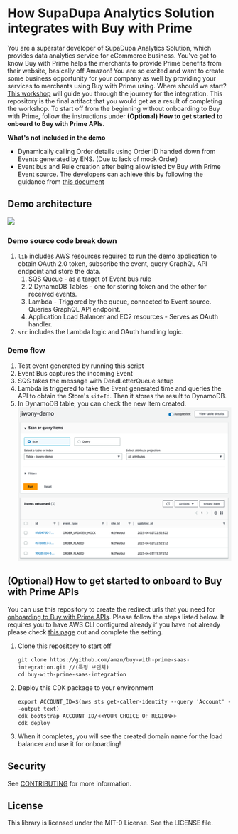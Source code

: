 # How SupaDupa Analytics Solution integrates with Buy with Prime

You are a superstar developer of SupaDupa Analytics Solution, which provides data analytics service for eCommerce business. You've got to know Buy with Prime helps the merchants to provide Prime benefits from their website, basically off Amazon! You are so excited and want to create some business opportunity for your company as well by providing your services to merchants using Buy with Prime using. Where should we start? [This workshop](https://catalog.us-east-1.prod.workshops.aws/workshops/2b14c78c-56e3-4ed8-b44a-4984094ec8c4/en-US) will guide you through the journey for the integration. This repository is the final artifact that you would get as a result of completing the workshop. To start off from the beginning without onboarding to Buy with Prime, follow the instructions under **(Optional) How to get started to onboard to Buy with Prime APIs**.

**What's not included in the demo**
- Dynamically calling Order details using Order ID handed down from Events generated by ENS. (Due to lack of mock Order)
- Event bus and Rule creation after being allowlisted by Buy with Prime Event source. The developers can achieve this by following the guidance from [this document](https://partners.buywithprime.amazon.com/support/documentation?redirect=%2Fprivate%2Fdocs%2Fbuy-with-prime-event-integration-guide)

## Demo architecture
![](https://static.us-east-1.prod.workshops.aws/public/f0df1db5-7613-4e34-9620-d0084ce2ab32/static/images/intro/architecture.png)

### Demo source code break down
1. `lib` includes AWS resources required to run the demo application to obtain OAuth 2.0 token, subscribe the event, query GraphQL API endpoint and store the data.
    1. SQS Queue - as a target of Event bus rule
    2. 2 DynamoDB Tables - one for storing token and the other for received events.
    3. Lambda - Triggered by the queue, connected to Event source. Queries GraphQL API endpoint.
    4. Application Load Balancer and EC2 resources - Serves as OAuth handler.
2. `src` includes the Lambda logic and OAuth handling logic.

### Demo flow
1. Test event generated by running this script
2. Event Bus captures the incoming Event
3. SQS takes the message with DeadLetterQueue setup
4. Lambda is triggered to take the Event generated time and queries the API to obtain the Store's `siteId`. Then it stores the result to DynamoDB.
5. In DynamoDB table, you can check the new Item created.
    ![](./table-result.png)

## (Optional) How to get started to onboard to Buy with Prime APIs
You can use this repository to create the redirect urls that you need for [onboarding to Buy with Prime APIs](https://documents.partners.buywithprime.amazon.com/private/docs/onboarding-for-oauth-20). Please follow the steps listed below. It requires you to have AWS CLI configured already if you have not already please check [this page](https://catalog.us-east-1.prod.workshops.aws/workshops/2b14c78c-56e3-4ed8-b44a-4984094ec8c4/en-US/1-introduction/110-prereq) out and complete the setting. 

1. Clone this repository to start off
    ```
    git clone https://github.com/amzn/buy-with-prime-saas-integration.git //(특정 브랜치)
    cd buy-with-prime-saas-integration
    ```

2. Deploy this CDK package to your environment
    ```
    export ACCOUNT_ID=$(aws sts get-caller-identity --query 'Account' --output text)
    cdk bootstrap ACCOUNT_ID/<<YOUR_CHOICE_OF_REGION>>
    cdk deploy
    ```

3. When it completes, you will see the created domain name for the load balancer and use it for onboarding!


## Security

See [CONTRIBUTING](CONTRIBUTING.md#security-issue-notifications) for more information.

## License

This library is licensed under the MIT-0 License. See the LICENSE file.

